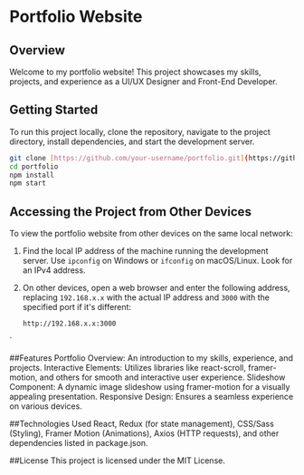 # Portfolio Website

## Overview

Welcome to my portfolio website! This project showcases my skills, projects, and experience as a UI/UX Designer and Front-End Developer.

## Getting Started

To run this project locally, clone the repository, navigate to the project directory, install dependencies, and start the development server.

 ```bash
git clone [https://github.com/your-username/portfolio.git](https://github.com/RishabhRajSh/My-Portfolio.git)https://github.com/RishabhRajSh/My-Portfolio.git
cd portfolio
npm install
npm start
```

## Accessing the Project from Other Devices

To view the portfolio website from other devices on the same local network:

1. Find the local IP address of the machine running the development server. Use `ipconfig` on Windows or `ifconfig` on macOS/Linux. Look for an IPv4 address.

2. On other devices, open a web browser and enter the following address, replacing `192.168.x.x` with the actual IP address and `3000` with the specified port if it's different:

   ```plaintext
   http://192.168.x.x:3000
`

##Features
Portfolio Overview: An introduction to my skills, experience, and projects.
Interactive Elements: Utilizes libraries like react-scroll, framer-motion, and others for smooth and interactive user experience.
Slideshow Component: A dynamic image slideshow using framer-motion for a visually appealing presentation.
Responsive Design: Ensures a seamless experience on various devices.

##Technologies Used
React, Redux (for state management), CSS/Sass (Styling), Framer Motion (Animations), Axios (HTTP requests), and other dependencies listed in package.json.

##License
This project is licensed under the MIT License.
